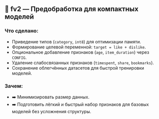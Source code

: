 ## 📄 fv2 — Предобработка для компактных моделей

### Что сделано:
- Приведение типов (`category`, `int8`) для оптимизации памяти.
- Формирование целевой переменной: `target = like + dislike`.
- Опциональное добавление признаков (`age`, `item_duration`) через `CONFIG`.
- Удаление слабосвязанных признаков (`timespent`, `share`, `bookmarks`).
- Сохранение облегчённых датасетов для быстрой тренировки моделей.

### Зачем:
- ➡️ Минимизировать размер данных.
- ➡️ Подготовить лёгкий и быстрый набор признаков для базовых моделей без усложнения структуры.

